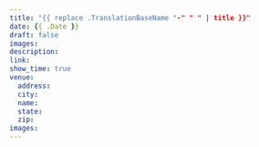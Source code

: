 ```yaml
---
title: "{{ replace .TranslationBaseName "-" " " | title }}"
date: {{ .Date }}
draft: false
images:
description:
link:
show_time: true
venue:
  address:
  city:
  name:
  state:
  zip:
images:
---
```


